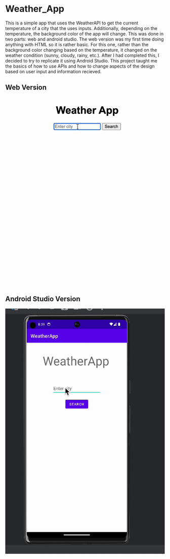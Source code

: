 # Weather_App

This is a simple app that uses the WeatherAPI to get the current temperature of a city that the uses inputs. Additionally, depending on the temperature, the background color of the app will change. This was done in two parts: web and android studio. The web version was my first time doing anything with HTML so it is rather basic. For this one, rather than the background color changing based on the temperature, it changed on the weather condition (sunny, cloudy, rainy, etc.).  After I had completed this, I decided to try to replicate it using Android Studio. This project taught me the basics of how to use APIs and how to change aspects of the design based on user input and information recieved. 

## Web Version
<p align="center"> 
  <kbd>
    <a href="https://leonardo-gutierrez.tech/weatherapp" target="_blank"><img src="Old_Versions/Web/WebVersion.gif">
  </a>
  </kbd>
</p>

## Android Studio Version
<p align="center"> 
  <kbd>
    <a href="https://leonardo-gutierrez.tech/weatherapp" target="_blank"><img src="Old_Versions/Android/AndroidStudio.gif">
  </a>
  </kbd>
</p>

